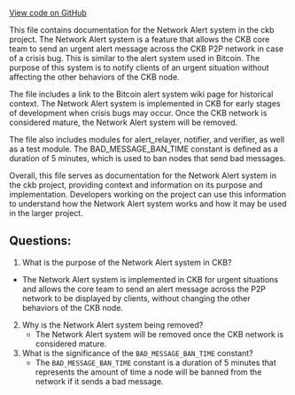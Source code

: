 [View code on GitHub](https://github.com/nervosnetwork/ckb/util/network-alert/src/lib.rs)

This file contains documentation for the Network Alert system in the ckb project. The Network Alert system is a feature that allows the CKB core team to send an urgent alert message across the CKB P2P network in case of a crisis bug. This is similar to the alert system used in Bitcoin. The purpose of this system is to notify clients of an urgent situation without affecting the other behaviors of the CKB node.

The file includes a link to the Bitcoin alert system wiki page for historical context. The Network Alert system is implemented in CKB for early stages of development when crisis bugs may occur. Once the CKB network is considered mature, the Network Alert system will be removed.

The file also includes modules for alert_relayer, notifier, and verifier, as well as a test module. The BAD_MESSAGE_BAN_TIME constant is defined as a duration of 5 minutes, which is used to ban nodes that send bad messages.

Overall, this file serves as documentation for the Network Alert system in the ckb project, providing context and information on its purpose and implementation. Developers working on the project can use this information to understand how the Network Alert system works and how it may be used in the larger project.
## Questions: 
 1. What is the purpose of the Network Alert system in CKB?
   - The Network Alert system is implemented in CKB for urgent situations and allows the core team to send an alert message across the P2P network to be displayed by clients, without changing the other behaviors of the CKB node.
2. Why is the Network Alert system being removed?
   - The Network Alert system will be removed once the CKB network is considered mature.
3. What is the significance of the `BAD_MESSAGE_BAN_TIME` constant?
   - The `BAD_MESSAGE_BAN_TIME` constant is a duration of 5 minutes that represents the amount of time a node will be banned from the network if it sends a bad message.